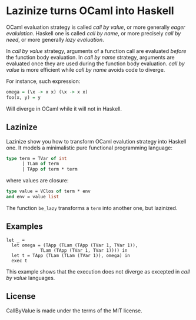 # Lazinize turns OCaml into Haskell

OCaml evaluation strategy is called *call by value*, or more generally
*eager evalulation*. Haskell one is called *call by name*, or more
precisely *call by need*, or more generally *lazy evaluation*.

In *call by value* strategy, arguments of a function call are
evaluated *before* the function body evaluation. In *call by name*
strategy, arguments are evaluated once they are used during the
function body evaluation. *call by value* is more efficient while
*call by name* avoids code to diverge.

For instance, such expression:

```haskell
omega = (\x -> x x) (\x -> x x)
foo(x, y) = y 
```

Will diverge in OCaml while it will not in Haskell.

## Lazinize

Lazinize show you how to transform OCaml evalution strategy into
Haskell one. It models a minimalistic pure functional programming
language:

```ocaml
type term = TVar of int
	  | TLam of term
	  | TApp of term * term
```

where values are closure:

```ocaml
type value = VClos of term * env
and env = value list
```

The function `be_lazy` transforms a `term` into another one, but lazinized.

## Examples

```
let _ = 
  let omega = (TApp (TLam (TApp (TVar 1, TVar 1)), 
		     TLam (TApp (TVar 1, TVar 1)))) in
  let t = TApp (TLam (TLam (TVar 1)), omega) in
  exec t
```

This example shows that the execution does not diverge as excepted in
*call by value* languages.

## License

CallByValue is made under the terms of the MIT license.
